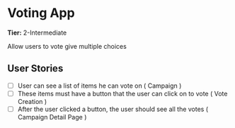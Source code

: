 # Voting App

**Tier:** 2-Intermediate

Allow users to vote give multiple choices

## User Stories

- [ ] User can see a list of items he can vote on ( Campaign )
- [ ] These items must have a button that the user can click on to vote ( Vote Creation )
- [ ] After the user clicked a button, the user should see all the votes ( Campaign Detail Page ) 
